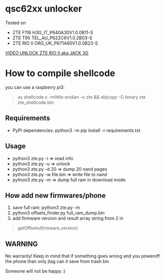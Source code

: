 # qsc62xx unlocker
Tested on
* ZTE F116 H3G_IT_P640A30V1.0.0B11-S
* ZTE T95 TEL_AU_P622C6V1.0.2B03-S
* ZTE RIO II ORG_UK_P671A80V1.0.0B23-S

[VIDEO UNLOCK ZTE RIO II aka JACK 3G](https://youtu.be/fIWjqIO-FrA "UNLOCK ZTE RIO II aka JACK 3G")

# How to compile shellcode
you can use a raspberry pi3:
 >as shellcode.s -mlittle-endian -o zte && objcopy -O binary zte zte_shellcode.bin

## Requirements
* PyPI dependencies:
  python3 -m pip install -r requirements.txt

## Usage
* python3 zte.py -i => read info
* python3 zte.py -u => unlock
* python3 zte.py -d 20 => dump 20 nand pages
* python3 zte.py -w file.bin  => write file to nand
* python3 zte.py -m  => dump full ram in download mode

## How add new firmwares/phone
1. save full ram: python3 zte.py -m
2. python3 offsets_finder.py full_ram_dump.bin
3. add firmware version and result array string from 2 in 
> getOffsets(firmware_version)

## WARNING
No warranty!
Keep in mind that if something goes wrong and you poweroff the phone than only jtag can it save from trash bin 

Someone will not be happy :)
